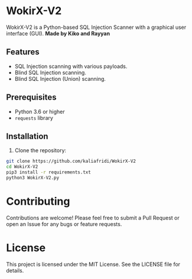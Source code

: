 # WokirX-V2

WokirX-V2 is a Python-based SQL Injection Scanner with a graphical user interface (GUI). **Made by Kiko and Rayyan**

## Features

- SQL Injection scanning with various payloads.
- Blind SQL Injection scanning.
- Blind SQL Injection (Union) scanning.

## Prerequisites

- Python 3.6 or higher
- `requests` library

## Installation

1. Clone the repository:

```bash
git clone https://github.com/kaliafridi/WokirX-V2
cd WokirX-V2
pip3 install -r requirements.txt
python3 WokirX-V2.py
```

# Contributing

Contributions are welcome! Please feel free to submit a Pull Request or open an Issue for any bugs or feature requests.

# License
This project is licensed under the MIT License. See the LICENSE file for details.






